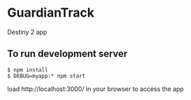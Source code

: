 # GuardianTrack
Destiny 2 app

## To run development server
    $ npm install
    $ DEBUG=myapp:* npm start

load http://localhost:3000/ in your browser to access the app
